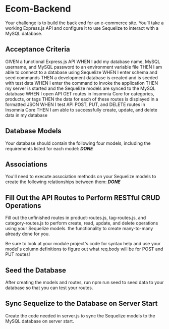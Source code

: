 # Ecom-Backend

Your challenge is to build the back end for an e-commerce site. You’ll take a working Express.js API and configure it to use Sequelize to interact with a MySQL database.

## Acceptance Criteria

GIVEN a functional Express.js API
WHEN I add my database name, MySQL username, and MySQL password to an environment variable file
THEN I am able to connect to a database using Sequelize
WHEN I enter schema and seed commands
THEN a development database is created and is seeded with test data
WHEN I enter the command to invoke the application
THEN my server is started and the Sequelize models are synced to the MySQL database
WHEN I open API GET routes in Insomnia Core for categories, products, or tags
THEN the data for each of these routes is displayed in a formatted JSON
WHEN I test API POST, PUT, and DELETE routes in Insomnia Core
THEN I am able to successfully create, update, and delete data in my database

## Database Models

Your database should contain the following four models, including the requirements listed for each model: ***DONE***

## Associations

You'll need to execute association methods on your Sequelize models to create the following relationships between them: ***DONE***

## Fill Out the API Routes to Perform RESTful CRUD Operations

Fill out the unfinished routes in product-routes.js, tag-routes.js, and category-routes.js to perform create, read, update, and delete operations using your Sequelize models. the functionality to create many-to-many already done for you.

Be sure to look at your module project's code for syntax help and use your model's column definitions to figure out what req.body will be for POST and PUT routes!

## Seed the Database

After creating the models and routes, run npm run seed to seed data to your database so that you can test your routes.

## Sync Sequelize to the Database on Server Start

Create the code needed in server.js to sync the Sequelize models to the MySQL database on server start.